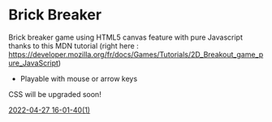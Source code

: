 # Brick Breaker

Brick breaker game using HTML5 canvas feature with pure Javascript thanks to this MDN tutorial (right here : https://developer.mozilla.org/fr/docs/Games/Tutorials/2D_Breakout_game_pure_JavaScript)

- Playable with mouse or arrow keys

CSS will be upgraded soon!

[2022-04-27 16-01-40(1)](https://user-images.githubusercontent.com/97042301/169243920-81b462c0-e2c5-4f05-8a75-a8c153128f21.gif)

